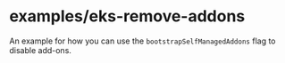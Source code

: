 # examples/eks-remove-addons

An example for how you can use the `bootstrapSelfManagedAddons` flag to disable add-ons.
